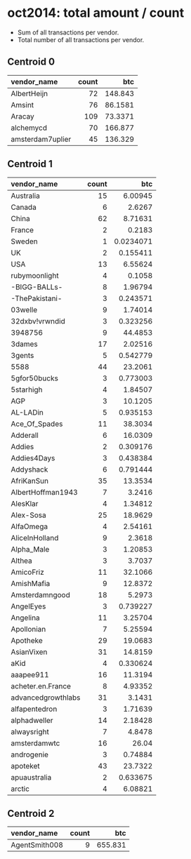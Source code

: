 # oct2014: total amount / count

* Sum of all transactions per vendor.
* Total number of all transactions per vendor.

## Centroid 0

| vendor_name      |   count |      btc |
|:-----------------|--------:|---------:|
| AlbertHeijn      |      72 | 148.843  |
| Amsint           |      76 |  86.1581 |
| Aracay           |     109 |  73.3371 |
| alchemycd        |      70 | 166.877  |
| amsterdam7uplier |      45 | 136.329  |

## Centroid 1

| vendor_name        |   count |        btc |
|:-------------------|--------:|-----------:|
| Australia          |      15 |  6.00945   |
| Canada             |       6 |  2.6267    |
| China              |      62 |  8.71631   |
| France             |       2 |  0.2183    |
| Sweden             |       1 |  0.0234071 |
| UK                 |       2 |  0.155411  |
| USA                |      13 |  6.55624   |
| &#114;ubymoonlight |       4 |  0.1058    |
| -BIGG-BALLs-       |       8 |  1.96794   |
| -ThePakistani-     |       3 |  0.243571  |
| 03welle            |       9 |  1.74014   |
| 32dxbv!vrwndid     |       3 |  0.323256  |
| 3948756            |       9 | 44.4853    |
| 3dames             |      17 |  2.02516   |
| 3gents             |       5 |  0.542779  |
| 5588               |      44 | 23.2061    |
| 5gfor50bucks       |       3 |  0.773003  |
| 5starhigh          |       4 |  1.84507   |
| AGP                |       3 | 10.1205    |
| AL-LADin           |       5 |  0.935153  |
| Ace_Of_Spades      |      11 | 38.3034    |
| Adderall           |       6 | 16.0309    |
| Addies             |       2 |  0.309176  |
| Addies4Days        |       3 |  0.438384  |
| Addyshack          |       6 |  0.791444  |
| AfriKanSun         |      35 | 13.3534    |
| AlbertHoffman1943  |       7 |  3.2416    |
| AlesKlar           |       4 |  1.34812   |
| Alex-Sosa          |      25 | 18.9629    |
| AlfaOmega          |       4 |  2.54161   |
| AliceInHolland     |       9 |  2.3618    |
| Alpha_Male         |       3 |  1.20853   |
| Althea             |       3 |  3.7037    |
| AmicoFriz          |      11 | 32.1066    |
| AmishMafia         |       9 | 12.8372    |
| Amsterdamngood     |      18 |  5.2973    |
| AngelEyes          |       3 |  0.739227  |
| Angelina           |      11 |  3.25704   |
| Apollonian         |       7 |  5.25594   |
| Apotheke           |      29 | 19.0683    |
| AsianVixen         |      31 | 14.8159    |
| aKid               |       4 |  0.330624  |
| aaapee911          |      16 | 11.3194    |
| acheter.en.France  |       8 |  4.93352   |
| advancedgrowthlabs |      31 |  3.1431    |
| alfapentedron      |       3 |  1.71639   |
| alphadweller       |      14 |  2.18428   |
| alwaysright        |       7 |  4.8478    |
| amsterdamwtc       |      16 | 26.04      |
| androgenie         |       3 |  0.74884   |
| apoteket           |      43 | 23.7322    |
| apuaustralia       |       2 |  0.633675  |
| arctic             |       4 |  6.08821   |

## Centroid 2

| vendor_name   |   count |     btc |
|:--------------|--------:|--------:|
| AgentSmith008 |       9 | 655.831 |

